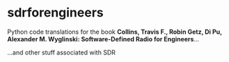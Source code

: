 # sdrforengineers
Python code translations for the book **Collins, Travis F., Robin Getz, Di Pu, Alexander M. Wyglinski: Software-Defined Radio for Engineers**...

...and other stuff associated with SDR

